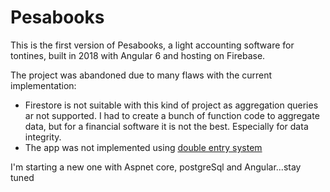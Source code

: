 # Pesabooks

This is the first version of Pesabooks, a light accounting software for tontines, built in 2018 with Angular 6 and hosting on Firebase.

The project was abandoned due to many flaws with the current implementation:
- Firestore is not suitable with this kind of project as aggregation queries ar not supported. I had to create a bunch of function code to aggregate data, but for a financial software it is not the best. Especially for data integrity.
- The app was not implemented using [double entry system](https://www.freshbooks.com/hub/accounting/double-entry-bookkeeping)


I'm starting a new one with Aspnet core, postgreSql and Angular...stay tuned